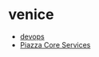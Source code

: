 # venice

- [devops](./docs/devops.md)
- [Piazza Core Services](https://github.com/venicegeo/venice/wiki)
